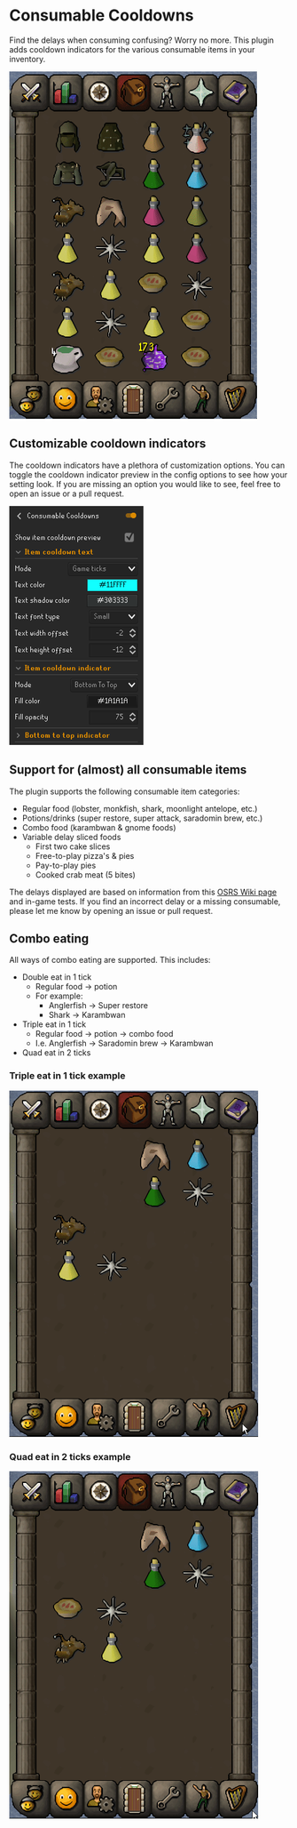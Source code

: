 # Consumable Cooldowns

Find the delays when consuming confusing? Worry no more. This plugin adds cooldown indicators for the various consumable items in your inventory.

![Consumable cooldown indicators example](img/cooldown-indicators-example.gif)

## Customizable cooldown indicators
The cooldown indicators have a plethora of customization options. You can toggle the cooldown indicator preview in the config options to see how your setting look. If you are missing an option you would like to see, feel free to open an issue or a pull request.

![Config example](img/config-example.png)

## Support for (almost) all consumable items
The plugin supports the following consumable item categories:
- Regular food (lobster, monkfish, shark, moonlight antelope, etc.)
- Potions/drinks (super restore, super attack, saradomin brew, etc.)
- Combo food (karambwan & gnome foods)
- Variable delay sliced foods
  - First two cake slices
  - Free-to-play pizza's & pies
  - Pay-to-play pies
  - Cooked crab meat (5 bites)

The delays displayed are based on information from this [OSRS Wiki page](https://oldschool.runescape.wiki/w/Food/Fast_foods) and in-game tests. If you find an incorrect delay or a missing consumable, please let me know by opening an issue or pull request.

## Combo eating
All ways of combo eating are supported. This includes:
- Double eat in 1 tick
  - Regular food -> potion
  - For example:
    - Anglerfish -> Super restore
    - Shark -> Karambwan
- Triple eat in 1 tick 
  - Regular food -> potion -> combo food
  - I.e. Anglerfish -> Saradomin brew -> Karambwan
- Quad eat in 2 ticks

### Triple eat in 1 tick example

![Triple eat example](img/triple-eat-example.gif)

### Quad eat in 2 ticks example

![Quad eat example](img/quad-eat-on-2-ticks-example.gif)
